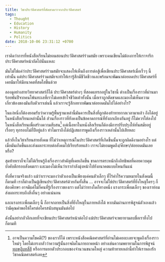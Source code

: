 ```yaml
---
title: วิชาประวัติศาสตร์ที่ตัดขาดเราจากประวัติศาสตร์
tags:
  - Thought
  - Education
  - History
  - Humanity
  - Politics
date: 2018-10-06 23:31:12 +0700
---
```


เราคิดว่าการที่หนังสือเรียนไม่ยอมสอนประวัติศาสตร์ร่วมสมัย เพราะคนเขียนไม่ต้องการให้เราจารึกประวัติศาสตร์หน้าถัดไปนั่นแหละ

มันไม่ใช่แค่ว่าประวัติศาสตร์ร่วมสมัยจะแสดงให้เห็นถึงการต่อสู้เพื่อเขียนประวัติศาสตร์เมื่อเร็วๆ นี้เท่านั้น แต่ประวัติศาสตร์ร่วมสมัยจะทำให้เรารู้สึกมีชีวิตชีวาและพร้อมจะพัฒนาต่อยอดประวัติศาสตร์ที่เคยมีมาให้มีอนาคตที่สดใสขึ้นด้วย

ลองดูอย่างสายวิทยาศาสตร์ก็ได้ ประวัติศาสตร์ต่างๆ ที่สอดแทรกอยู่ในวิชานี้ ต่างเป็นเรื่องราวที่ผ่านมาร้อยพันปีจากคนโพ้นทะเลที่เราไม่เคยเข้าใจชีวิตเค้าทั้งนั้น เมื่อเราถูกตัดขาดและมองไม่เห็นความเกี่ยวข้องของมันกับตัวเราเช่นนี้ แล้วเราจะรู้สึกอยากพัฒนาต่อยอดมันไปได้อย่างไร?

ในแง่หนึ่งก็ต้องยอมรับว่าความรู้พื้นฐานเหล่านี้มันควรเป็นสิ่งที่ถูกต้องท้าทายกาลเวลามาแล้ว ถึงได้อยู่ในหนังสือเรียนเหล่านั้นได้ ส่วนเรื่องราวที่ยังคงเป็นข้อคาดการณ์ที่ยังถกเถียงกันอยู่ ก็ไม่ควรใส่ลงไปในหนังสือเรียนเพื่อสร้างความสับสน[^1] แต่เนื้อหาในหนังสือเรียนก็ต้องมีการปรับปรุงให้ทันสมัยอยู่เรื่อยๆ ทุกรอบไม่กี่ปีอยู่แล้ว ทำไมเราถึงได้ปฎิเสธการพูดถึงเรื่องราวเหล่านั้นไปเสียหละ

แล้วยิ่งในวิชาเรียนสายสังคม ที่ไม่ว่าเหตุการณ์ในประวัติศาสตร์ที่เกิดขึ้นนั้นจะถูกผิดดีงามอย่างไร แต่เมื่อมันเกิดขึ้นและส่งผลกระทบต่อสังคมไปเรียบร้อยแล้ว เราจะไม่ยอมพูดถึง/ศึกษา/ต่อยอดมันเลยหรือ?

สุดท้ายเราก็จะไม่ได้เรียนรู้ถึงเรื่องราวสำคัญที่เคยเกิดขึ้น ขาดการตระหนักถึงอิทธิพลที่คอยควบคุมบังคับตีกรอบสังคมเรา และมองไม่เห็นว่าเรากำลังมุ่งหน้าไปยังอนาคตแบบไหนกันแน่

ทั้งที่ความจริงแล้ว แม้ว่าเราจะมองว่าตัวเองเป็นเพียงแค่คนตัวเล็กๆ ที่ไร้ค่าไร้ความหมายในสังคมนี้ก็ตามที เราก็ต่างเป็นผู้เขียนประวัติศาสตร์ด้วยกันทั้งสิ้น ... อาจจะไม่ใช่ประวัติศาสตร์ที่ยิ่งใหญ่ใครๆ ก็ต้องศึกษา อาจมีแค่ไม่กี่คนที่รู้เรื่องราวของเรา แต่ไม่ว่าทางใดก็ทางหนึ่ง แรงกระเพื่อมเล็กๆ ของเราย่อมส่งผลกระทบถึงสิ่งอื่นๆ อย่างแน่นอน

และแรงกระเพื่อมเล็กๆ นี้ ก็อาจกลายเป็นสิ่งที่ยิ่งใหญ่ในภายหลังได้ หากมันผ่านการพิสูจน์ตัวเองแล้วว่ามีคุณค่าพอให้ใครต่อใครสนับสนุนมันต่อไป

ดังนั้นอย่ากลัวอีกเลยที่จะเขียนประวัติศาสตร์หน้าต่อไป แม้ประวัติศาสตร์จะพยายามลบชื่อเราทิ้งไปก็ตามที

[^1]: อาจเป็นความโชคดี(?) ของเราก็ได้ เพราะหนังสือคณิตศาสตร์ที่อ่านไม่เคยละเลยจะพูดถึงเรื่องราวใหม่ๆ โดยไม่เกรงกลัวว่าความรู้นั้นอาจผิดในภายภาคหน้า อย่างเช่นความพยายามในการพิสูจน์[ทฤษฎีบทสี่สี][four color theorem] หรือการแยกตัวประกอบของจำนวนขนาดใหญ่ ความท้าทายเหล่านี้ทำให้เราหลงรักวิชาคณิตศาสตร์เลย


[four color theorem]: //en.wikipedia.org/wiki/Four_color_theorem
